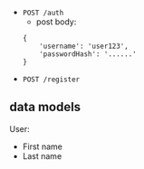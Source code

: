 - `POST /auth`
  - post body:
  ```
  {
      'username': 'user123',
      'passwordHash': '......'
  }
  ```
- `POST /register`

## data models

User:

- First name
- Last name
